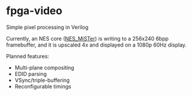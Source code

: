 # fpga-video
Simple pixel processing in Verilog

Currently, an NES core ([NES_MiSTer](https://github.com/MiSTer-devel/NES_MiSTer)) is writing to a 256x240 6bpp framebuffer, and it is upscaled 4x and displayed on a 1080p 60Hz display.

Planned features:
- Multi-plane compositing
- EDID parsing
- VSync/triple-buffering
- Reconfigurable timings
